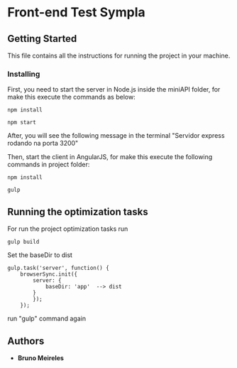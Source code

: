 # Front-end Test Sympla

## Getting Started

This file contains all the instructions for running the project in your machine.

### Installing

First, you need to start the server in Node.js inside the miniAPI folder, for make this execute the commands as below:

```
npm install

npm start
```

After, you will see the following message in the terminal "Servidor express rodando na porta 3200"

Then, start the client in AngularJS,  for make this execute the following commands in project folder: 

```
npm install 

gulp
```

## Running the optimization tasks

For run the project optimization tasks run

```
gulp build
```

Set the baseDir to dist
```
gulp.task('server', function() {
	browserSync.init({
		server: {
			baseDir: 'app'  --> dist
		}
		});
	});
```

run "gulp" command again

## Authors

* **Bruno Meireles**


